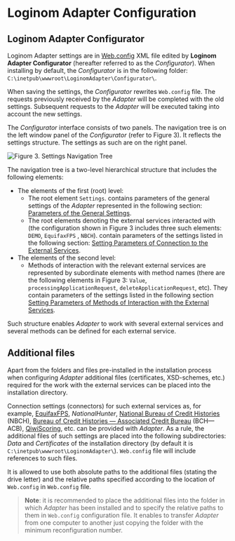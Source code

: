 # Loginom Adapter Configuration

## Loginom Adapter Configurator

Loginom Adapter settings are in [Web.config](https://ru.wikipedia.org/wiki/Web.config) XML file edited by **Loginom Adapter Configurator** (hereafter referred to as the *Configurator*). When installing by default, the *Configurator* is in the following folder: `C:\inetpub\wwwroot\LoginomAdapter\Configurator\`.

When saving the settings, the *Configurator* rewrites `Web.config` file. The requests previously received by the *Adapter* will be completed with the old settings. Subsequent requests to the *Adapter* will be executed taking into account the new settings.

The *Configurator* interface consists of two panels. The navigation tree is on the left window panel of the *Configurator* (refer to  Figure 3). It reflects the settings structure. The settings as such are on the right panel.

![Figure 3. Settings Navigation Tree ](./images/adapter_navigation_tree.png)

The navigation tree is a two-level hierarchical structure that includes the following elements:

* The elements of the first (root) level:
   * The root element `Settings`. contains parameters of the general settings of the *Adapter* represented in the following section: [Parameters of the General Settings](./parameters.md#parametry-obschikh-nastroek).
   * The root elements denoting the external services interacted with (the configuration shown in Figure 3 includes three such elements: `DEMO`, `EquifaxFPS` , `NBCH`). contain parameters of the settings listed in the following section: [Setting Parameters of Connection to the External Services](./parameters.md#parametry-nastroek-podklyucheniya-k-vneshnim-servisam).
* The elements of the second level:
   * Methods of interaction with the relevant external services are represented by subordinate elements with method names (there are the following elements in Figure 3: `Value`, `processingApplicationRequest`, `deleteApplicationRequest`, etc). They contain parameters of the settings listed in the following section [Setting Parameters of Methods of Interaction with the External Services](./parameters.md#parametry-nastroek-metodov-vzaimodeystviya-s-vneshnimi-servisami).

Such structure enables *Adapter* to work with several external services and several methods can be defined for each external service.

## Additional files

Apart from the folders and files pre-installed in the installation process when configuring *Adapter* additional files (certificates, XSD-schemes, etc.) required for the work with the external services can be placed into the installation directory.

Connection settings (connectors) for such external services as, for example, [EquifaxFPS](https://www.equifax.ru), *NationalHunter*, [National Bureau of Credit Histories](https://www.nbki.ru/) (NBCH), [Bureau of Credit Histories — Associated Credit Bureau](https://bki-okb.ru) (BCH— ACB), [QiwiScoring](https://corp.qiwi.com/business/banks/scoring.action), etc. can be provided with *Adapter*. As a rule, the additional files of such settings are placed into the following subdirectories: *Data* and *Certificates* of the installation directory (by default it is `C:\inetpub\wwwroot\LoginomAdapter\`). `Web.config` file will include references to such files.

It is allowed to use both absolute paths to the additional files (stating the drive letter) and the relative paths specified according to the location of `Web.config` in `Web.config` file.

> **Note**: it is recommended to place the additional files into the folder in which *Adapter* has been installed and to specify the relative paths to them in `Web.config` configuration file. It enables to transfer *Adapter* from one computer to another just copying the folder with the minimum reconfiguration number.
